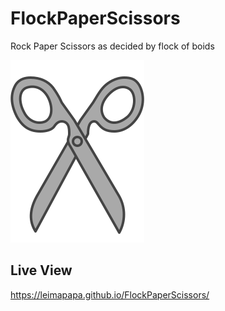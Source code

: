# FlockPaperScissors
Rock Paper Scissors as decided by flock of boids

![scissors](scissors.svg)

## Live View
https://leimapapa.github.io/FlockPaperScissors/

